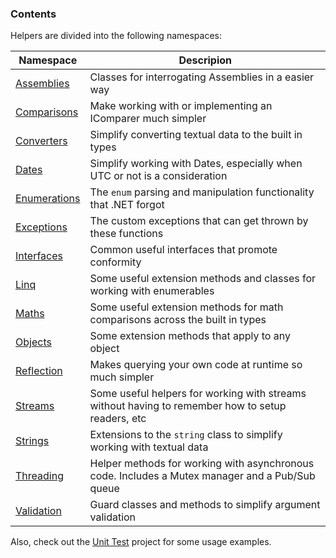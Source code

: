 ﻿### Contents

Helpers are divided into the following namespaces:

| Namespace | Descripion |
| --- | --- |
| [Assemblies](Assemblies.md) | Classes for interrogating Assemblies in a easier way |
| [Comparisons](Comparisons.md) | Make working with or implementing an IComparer much simpler |
| [Converters](Converters.md) | Simplify converting textual data to the built in types |
| [Dates](Dates.md) | Simplify working with Dates, especially when UTC or not is a consideration |
| [Enumerations](Enumerations.md) | The `enum` parsing and manipulation functionality that .NET forgot |
| [Exceptions](Exceptions.md) | The custom exceptions that can get thrown by these functions |
| [Interfaces](Interfaces.md) | Common useful interfaces that promote conformity |
| [Linq](Linq.md) | Some useful extension methods and classes for working with enumerables |
| [Maths](Maths.md) | Some useful extension methods for math comparisons across the built in types |
| [Objects](Objects.md) | Some extension methods that apply to any object |
| [Reflection](Reflection.md) | Makes querying your own code at runtime so much simpler |
| [Streams](Streams.md) | Some useful helpers for working with streams without having to remember how to setup readers, etc |
| [Strings](Strings.md) | Extensions to the `string` class to simplify working with textual data |
| [Threading](Threading.md) | Helper methods for working with asynchronous code. Includes a Mutex manager and a Pub/Sub queue |
| [Validation](Validation.md) | Guard classes and methods to simplify argument validation |

Also, check out the [Unit Test](../Test.DNX.Helpers) project for some usage examples.

